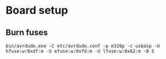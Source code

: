 # Board setup

## Burn fuses

`bin/avrdude.exe -C etc/avrdude.conf -p m328p -c usbasp -U hfuse:w:0xdf:m -U efuse:w:0xfd:m -U lfuse:w:0x62:m -B 5`
